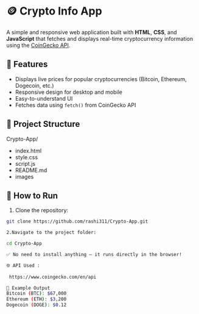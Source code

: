 # 🪙 Crypto Info App

A simple and responsive web application built with **HTML**, **CSS**, and **JavaScript** that fetches and displays real-time cryptocurrency information using the [CoinGecko API](https://www.coingecko.com/en/api).

## 🚀 Features

- Displays live prices for popular cryptocurrencies (Bitcoin, Ethereum, Dogecoin, etc.)
- Responsive design for desktop and mobile
- Easy-to-understand UI
- Fetches data using `fetch()` from CoinGecko API

## 📂 Project Structure

Crypto-App/
  - index.html
  - style.css
  - script.js
  - README.md
  - images

## 🔧 How to Run

1. Clone the repository:

```bash
git clone https://github.com/rashi311/Crypto-App.git

2.Navigate to the project folder:

cd Crypto-App

✅ No need to install anything — it runs directly in the browser!

🌐 API Used :
 
 https://www.coingecko.com/en/api

📸 Example Output
Bitcoin (BTC): $67,000  
Ethereum (ETH): $3,200  
Dogecoin (DOGE): $0.12

